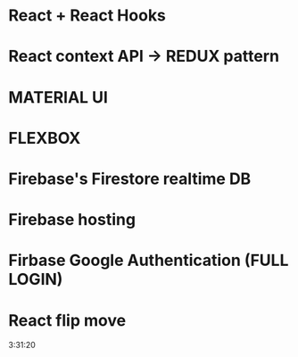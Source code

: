 # React + React Hooks

# React context API -> REDUX pattern

# MATERIAL UI

# FLEXBOX

# Firebase's Firestore realtime DB

# Firebase hosting

# Firbase Google Authentication (FULL LOGIN)

# React flip move

3:31:20
